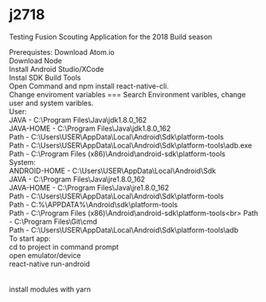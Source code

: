 # j2718
Testing Fusion Scouting Application for the 2018 Build season

Prerequistes:
Download Atom.io<br>
Download Node<br>
Install Android Studio/XCode<br>
Instal SDK Build Tools<br>
Open Command and npm install react-native-cli.<br>
Change enviroment variables === Search Environment varibles, change user and system varibles.<br>
User:<br>
JAVA - C:\Program Files\Java\jdk1.8.0_162<br>
JAVA-HOME - C:\Program Files\Java\jdk1.8.0_162<br>
Path - C:\Users\USER\AppData\Local\Android\Sdk\platform-tools<br>
Path - C:\Users\USER\AppData\Local\Android\Sdk\platform-tools\adb.exe<br>
Path - C:\Program Files (x86)\Android\android-sdk\platform-tools<br>
System:<br>
ANDROID-HOME - C:\Users\USER\AppData\Local\Android\Sdk<br>
JAVA - C:\Program Files\Java\jre1.8.0_162<br>
JAVA-HOME - C:\Program Files\Java\jre1.8.0_162<br>
Path - C:\Users\USER\AppData\Local\Android\Sdk\platform-tools<br>
Path - C:\%\APPDATA%\Android\sdk\platform-tools<br>
Path - C:\Program Files (x86)\Android\android-sdk\platform-tools\<br>
Path - C:\Program Files\Git\cmd<br>
Path - C:\Users\USER\AppData\Local\Android\Sdk\platform-tools\adb<br>
To start app:<br>
cd to project in command prompt<br>
open emulator/device<br>
react-native run-android<br>
<br>
<br>
install modules with yarn<br>
